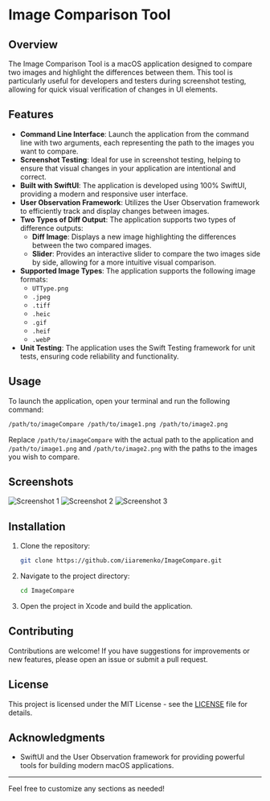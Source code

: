 # Image Comparison Tool

## Overview

The Image Comparison Tool is a macOS application designed to compare two images and highlight the differences between them. This tool is particularly useful for developers and testers during screenshot testing, allowing for quick visual verification of changes in UI elements.

## Features

- **Command Line Interface**: Launch the application from the command line with two arguments, each representing the path to the images you want to compare.
- **Screenshot Testing**: Ideal for use in screenshot testing, helping to ensure that visual changes in your application are intentional and correct.
- **Built with SwiftUI**: The application is developed using 100% SwiftUI, providing a modern and responsive user interface.
- **User Observation Framework**: Utilizes the User Observation framework to efficiently track and display changes between images.
- **Two Types of Diff Output**: The application supports two types of difference outputs:
  - **Diff Image**: Displays a new image highlighting the differences between the two compared images.
  - **Slider**: Provides an interactive slider to compare the two images side by side, allowing for a more intuitive visual comparison.
- **Supported Image Types**: The application supports the following image formats:
  - `UTType.png`
  - `.jpeg`
  - `.tiff`
  - `.heic`
  - `.gif`
  - `.heif`
  - `.webP`
- **Unit Testing**: The application uses the Swift Testing framework for unit tests, ensuring code reliability and functionality.

## Usage

To launch the application, open your terminal and run the following command:

```bash
/path/to/imageCompare /path/to/image1.png /path/to/image2.png
```

Replace `/path/to/imageCompare` with the actual path to the application and `/path/to/image1.png` and `/path/to/image2.png` with the paths to the images you wish to compare.

## Screenshots

![Screenshot 1](path/to/screenshot1.png)
![Screenshot 2](path/to/screenshot2.png)
![Screenshot 3](path/to/screenshot3.png)

## Installation

1. Clone the repository:
   ```bash
   git clone https://github.com/iiaremenko/ImageCompare.git
   ```
2. Navigate to the project directory:
   ```bash
   cd ImageCompare
   ```
3. Open the project in Xcode and build the application.

## Contributing

Contributions are welcome! If you have suggestions for improvements or new features, please open an issue or submit a pull request.

## License

This project is licensed under the MIT License - see the [LICENSE](LICENSE) file for details.

## Acknowledgments

- SwiftUI and the User Observation framework for providing powerful tools for building modern macOS applications.

---

Feel free to customize any sections as needed!